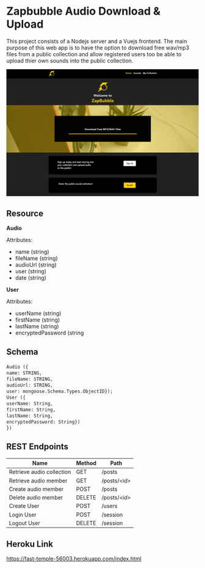 # Zapbubble Audio Download & Upload

This project consists of a Nodejs server and a Vuejs frontend. The main purpose of this
web app is to have the option to download free wav/mp3 files from a public collection and allow
registered users too be able to upload thier own sounds into the public collection.

![](public/homescreenshot.png)

## Resource

**Audio**

Attributes:

* name (string)
* fileName (string)
* audioUrl (string)
* user (string)
* date (string)

**User**

Attributes:

* userName (string)
* firstName (string)
* lastName (string)
* encryptedPassword (string

## Schema

```mongodb
Audio ({
name: STRING,
fileName: STRING,
audioUrl: STRING,
user: mongoose.Schema.Types.ObjectID});
User ({
userName: String,
firstName: String,
lastName: String,
encryptedPassword: String})
})
```

## REST Endpoints

Name                           | Method | Path
-------------------------------|--------|------------------
Retrieve audio collection      | GET    | /posts
Retrieve audio member          | GET    | /posts/*\<id\>*
Create audio member            | POST   | /posts
Delete audio member            | DELETE | /posts/*\<id\>*
Create User                    | POST   | /users
Login User                     | POST   | /session
Logout User                    | DELETE | /session

## Heroku Link

https://fast-temple-56003.herokuapp.com/index.html
